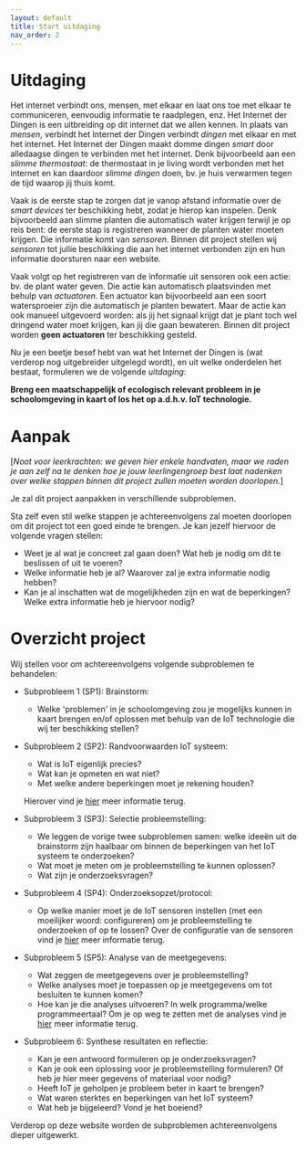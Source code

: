 ```yaml
---
layout: default
title: Start uitdaging
nav_order: 2
---
```

# Uitdaging
Het internet verbindt ons, mensen, met elkaar en laat ons toe met elkaar te communiceren, eenvoudig informatie te raadplegen, enz. Het Internet der Dingen is een uitbreiding op dit internet dat we allen kennen.
In plaats van _mensen_, verbindt het Internet der Dingen verbindt _dingen_ met elkaar en met het internet. Het Internet der Dingen maakt domme dingen _smart_ door alledaagse dingen te verbinden met het internet. 
Denk bijvoorbeeld aan een _slimme thermostaat_: de thermostaat in je living wordt verbonden met het internet en kan daardoor _slimme dingen_ doen, 
bv. je huis verwarmen tegen de tijd waarop jij thuis komt. 

Vaak is de eerste stap te zorgen dat je vanop afstand informatie over de _smart devices_ ter beschikking hebt, zodat je hierop kan inspelen. Denk bijvoorbeeld aan slimme planten die automatisch water krijgen terwijl je op reis bent: de eerste stap is registreren wanneer de planten water moeten krijgen. 
Die informatie komt van _sensoren_. Binnen dit project stellen wij _sensoren_ tot jullie beschikking die aan het internet verbonden zijn en hun informatie doorsturen naar een website.

Vaak volgt op het registreren van de informatie uit sensoren ook een actie: bv. de plant water geven. 
Die actie kan automatisch plaatsvinden met behulp van _actuatoren_. Een actuator kan bijvoorbeeld aan een soort watersproeier zijn die automatisch je planten bewatert. 
Maar de actie kan ook manueel uitgevoerd worden: als jij het signaal krijgt dat je plant toch wel dringend water moet krijgen, kan jij die gaan bewateren.
Binnen dit project worden __geen actuatoren__ ter beschikking gesteld. 

Nu je een beetje besef hebt van wat het Internet der Dingen is (wat verderop nog uitgebreider uitgelegd wordt), en uit welke onderdelen het bestaat, formuleren we de volgende _uitdaging_:

__Breng een maatschappelijk of ecologisch relevant probleem in je schoolomgeving in kaart of los het op a.d.h.v. IoT technologie.__

# Aanpak

\[_Noot voor leerkrachten: we geven hier enkele handvaten, maar we raden je aan zelf na te denken hoe je jouw leerlingengroep best laat nadenken over welke stappen 
binnen dit project zullen moeten worden doorlopen._\]

Je zal dit project aanpakken in verschillende subproblemen. 

Sta zelf even stil welke stappen je achtereenvolgens zal moeten doorlopen om dit project tot een goed einde te brengen.
Je kan jezelf hiervoor de volgende vragen stellen:
- Weet je al wat je concreet zal gaan doen? Wat heb je nodig om dit te beslissen of uit te voeren?
- Welke informatie heb je al? Waarover zal je extra informatie nodig hebben?
- Kan je al inschatten wat de mogelijkheden zijn en wat de beperkingen? Welke extra informatie heb je hiervoor nodig?

# Overzicht project

Wij stellen voor om achtereenvolgens volgende subproblemen te behandelen:

* Subprobleem 1 (SP1): Brainstorm: 
    * Welke 'problemen' in je schoolomgeving zou je mogelijks kunnen in kaart brengen en/of oplossen met behulp van de IoT technologie die wij ter beschikking stellen?

* Subprobleem 2 (SP2): Randvoorwaarden IoT systeem: 
    * Wat is IoT eigenlijk precies? 
    * Wat kan je opmeten en wat niet? 
    * Met welke andere beperkingen moet je rekening houden?
	
    Hierover vind je [hier](./../SP2/inhoud.html) meer informatie terug.

<!---
https://hannedeprez1990.github.io/guide/SP2/inhoud.html

met / en zonder /: geen 'guide' in url

-->


* Subprobleem 3 (SP3): Selectie probleemstelling:
    * We leggen de vorige twee subproblemen samen: welke ideeën uit de brainstorm zijn haalbaar om binnen de beperkingen van het IoT systeem te onderzoeken?
    * Wat moet je meten om je probleemstelling te kunnen oplossen?
    * Wat zijn je onderzoeksvragen?

* Subprobleem 4 (SP4): Onderzoeksopzet/protocol:
    * Op welke manier moet je de IoT sensoren instellen (met een moeilijker woord: configureren) om je probleemstelling te onderzoeken of op te lossen?
    Over de configuratie van de sensoren vind je [hier](/SP4/) meer informatie terug.

* Subprobleem 5 (SP5): Analyse van de meetgegevens:
    * Wat zeggen de meetgegevens over je probleemstelling?
    * Welke analyses moet je toepassen op je meetgegevens om tot besluiten te kunnen komen?    
	* Hoe kan je die analyses uitvoeren? In welk programma/welke programmeertaal?
    Om je op weg te zetten met de analyses vind je [hier](/SP5/) meer informatie terug.

* Subprobleem 6: Synthese resultaten en reflectie:
    * Kan je een antwoord formuleren op je onderzoeksvragen?
    * Kan je ook een oplossing voor je probleemstelling formuleren? Of heb je hier meer gegevens of materiaal voor nodig?
    * Heeft IoT je geholpen je probleem beter in kaart te brengen?
    * Wat waren sterktes en beperkingen van het IoT systeem?
    * Wat heb je bijgeleerd? Vond je het boeiend? 
	
Verderop op deze website worden de subproblemen achtereenvolgens dieper uitgewerkt. 